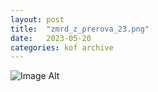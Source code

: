 ```yaml
---
layout:	post
title:	"zmrd_z_prerova_23.png"
date:	2023-05-20
categories:	kof archive
---
```


![Image Alt](https://k0f.github.io/assets/zmrd_z_prerova_23.png)